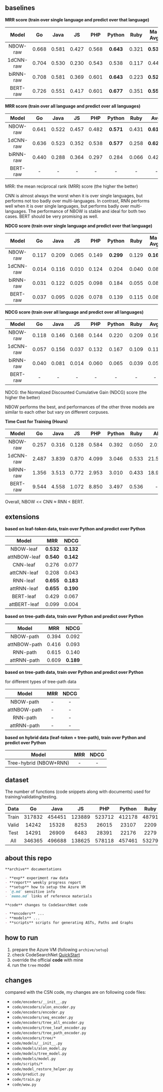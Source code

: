 ## baselines

**MRR score (train over single language and predict over that language)**

|   Model   |  Go   | Java  |  JS   |  PHP  |  Python   | Ruby  |  Ma-Avg.  |
| :-------: | :---: | :---: | :---: | :---: | :-------: | :---: | :-------: |
| NBOW-raw  | 0.668 | 0.581 | 0.427 | 0.568 | **0.643** | 0.321 | **0.535** |
| 1dCNN-raw | 0.704 | 0.530 | 0.230 | 0.543 |   0.538   | 0.117 |   0.444   |
| biRNN-raw | 0.708 | 0.581 | 0.369 | 0.601 | **0.643** | 0.223 | **0.521** |
| BERT-raw  | 0.726 | 0.551 | 0.417 | 0.601 | **0.677** | 0.351 | **0.554** |

**MRR score (train over all language and predict over all languages)**

|   Model   |  Go   | Java  |  JS   |  PHP  |  Python   | Ruby  |    Avg.    |
| :-------: | :---: | :---: | :---: | :---: | :-------: | :---: | :--------: |
| NBOW-raw  | 0.641 | 0.522 | 0.457 | 0.482 | **0.571** | 0.431 | **0.6170** |
| 1dCNN-raw | 0.636 | 0.523 | 0.352 | 0.538 | **0.577** | 0.258 | **0.6260** |
| biRNN-raw | 0.440 | 0.288 | 0.364 | 0.297 |   0.284   | 0.066 |   0.4280   |
| BERT-raw  |   -   |   -   |   -   |   -   |     -     |   -   |     -      |

MRR: the mean reciprocal rank (MRR) score (the higher the better)

CNN is almost always the worst when it is over single languages, but performs not too badly over multi-languages. In contrast, RNN performs well when it is over single languages, but performs badly over multi-languages. The performance of NBOW is stable and ideal for both two cases. BERT should be very promising as well.

**NDCG score (train over single language and predict over that language)**

|   Model   |  Go   | Java  |  JS   |  PHP  |  Python   | Ruby  |  Ma-Avg.  |
| :-------: | :---: | :---: | :---: | :---: | :-------: | :---: | :-------: |
| NBOW-raw  | 0.117 | 0.209 | 0.065 | 0.149 | **0.299** | 0.129 | **0.161** |
| 1dCNN-raw | 0.014 | 0.116 | 0.010 | 0.124 |   0.204   | 0.040 |   0.085   |
| biRNN-raw | 0.031 | 0.122 | 0.025 | 0.098 |   0.184   | 0.055 |   0.086   |
| BERT-raw  | 0.037 | 0.095 | 0.026 | 0.078 |   0.139   | 0.115 |   0.082   |

**NDCG score (train over all language and predict over all languages)**

|   Model   |  Go   | Java  |  JS   |  PHP  | Python | Ruby  | Avg.  |
| :-------: | :---: | :---: | :---: | :---: | :----: | :---: | :---: |
| NBOW-raw  | 0.118 | 0.146 | 0.168 | 0.144 | 0.220  | 0.209 | 0.168 |
| 1dCNN-raw | 0.057 | 0.156 | 0.037 | 0.132 | 0.167  | 0.109 | 0.110 |
| biRNN-raw | 0.040 | 0.081 | 0.014 | 0.060 | 0.065  | 0.039 | 0.050 |
| BERT-raw  |   -   |   -   |   -   |   -   |   -    |   -   |   -   |

NDCG: the Normalized Discounted Cumulative Gain (NDCG) score (the higher the better)

NBOW performs the best, and performances of the other three models are similar to each other but vary on different corpuses.

**Time Cost for Training (Hours)**

|   Model   |  Go   | Java  |  JS   |  PHP  | Python | Ruby  |  All   |
| :-------: | :---: | :---: | :---: | :---: | :----: | :---: | :----: |
| NBOW-raw  | 0.257 | 0.316 | 0.128 | 0.584 | 0.392  | 0.050 | 2.010  |
| 1dCNN-raw | 2.487 | 3.839 | 0.870 | 4.099 | 3.046  | 0.533 | 21.531 |
| biRNN-raw | 1.356 | 3.513 | 0.772 | 2.953 | 3.010  | 0.433 | 18.949 |
| BERT-raw  | 9.544 | 4.558 | 1.072 | 8.850 | 3.497  | 0.536 |   -    |

Overall, NBOW << CNN ≈ RNN < BERT.

## extensions

**based on leaf-token data, train over Python and predict over Python**

|    Model     |    MRR    |   NDCG    |
| :----------: | :-------: | :-------: |
|  NBOW-leaf   | **0.532** | **0.132** |
| attNBOW-leaf | **0.540** | **0.142** |
|   CNN-leaf   |   0.276   |   0.077   |
| attCNN-leaf  |   0.208   |   0.043   |
|   RNN-leaf   | **0.655** | **0.183** |
| attRNN-leaf  | **0.655** | **0.190** |
|  BERT-leaf   |   0.429   |   0.067   |
| attBERT-leaf |   0.099   |   0.004   |

<!-- |  Tree-leaf   |   0.531   |   0.129   |
| attTree-leaf |   0.008   |   0.005   | -->

**based on tree-path data, train over Python and predict over Python**

|    Model     |  MRR  |   NDCG    |
| :----------: | :---: | :-------: |
|  NBOW-path   | 0.394 |   0.092   |
| attNBOW-path | 0.416 |   0.093   |
|   RNN-path   | 0.615 |   0.140   |
| attRNN-path  | 0.609 | **0.189** |

**based on tree-path data, train over Python and predict over Python**

for different types of tree-path data

|    Model     | MRR | NDCG |
| :----------: | :-: | :--: |
|  NBOW-path   |  -  |  -   |
| attNBOW-path |  -  |  -   |
|   RNN-path   |  -  |  -   |
| attRNN-path  |  -  |  -   |

**based on hybrid data (leaf-token + tree-path), train over Python and predict over Python**

|         Model          | MRR | NDCG |
| :--------------------: | :-: | :--: |
| Tree-hybrid (NBOW+RNN) |  -  |  -   |

## dataset

The number of functions (code snippets along with documents) used for training/validating/testing.

| Data  |   Go   |  Java  |   JS   |  PHP   | Python | Ruby  |   All   |
| :---: | :----: | :----: | :----: | :----: | :----: | :---: | :-----: |
| Train | 317832 | 454451 | 123889 | 523712 | 412178 | 48791 | 1880853 |
| Valid | 14242  | 15328  |  8253  | 26015  | 23107  | 2209  |  89154  |
| Test  | 14291  | 26909  |  6483  | 28391  | 22176  | 2279  | 100529  |
|  All  | 346365 | 496688 | 138625 | 578118 | 457461 | 53279 | 2070536 |

## about this repo

```markdown
**archive** documentations

- **exp** experiment raw data
- **report** weekly progress report
- **setup** how to setup the Azure VM
- `@.md` sensitive info
- `memo.md` links of reference materials

**code** changes to CodeSearchNet code

- **encoders** ...
- **models** ...
- **scripts** scripts for generating ASTs, Paths and Graphs
```

## how to run

1. prepare the Azure VM (following `archive/setup`)
2. check CodeSearchNet [QuickStart](https://github.com/github/CodeSearchNet#quickstart)
3. override the official **code** with mine
4. run the `tree` model

## changes

compared with the CSN code, my changes are on following code files:

- `code/encoders/__init__.py`
- `code/encoders/alon_encoder.py`
- `code/encoders/encoder.py`
- `code/encoders/seq_encoder.py`
- `code/encoders/tree_all_encoder.py`
- `code/encoders/tree_leaf_encoder.py`
- `code/encoders/tree_path_encoder.py`
- `code/encoders/tree/*`
- `code/models/__init__.py`
- `code/models/alon_model.py`
- `code/models/tree_model.py`
- `code/models/model.py`
- `code/scripts/*`
- `code/model_restore_helper.py`
- `code/predict.py`
- `code/train.py`
- `code/wow.py`
